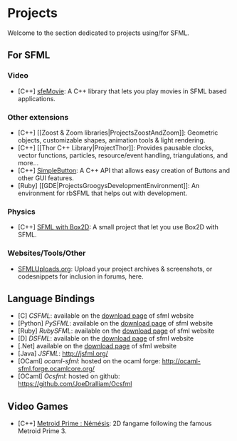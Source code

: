 # Projects

Welcome to the section dedicated to projects using/for SFML.

## For SFML

### Video
* [C++] [sfeMovie](http://lucas.soltic.perso.luminy.univmed.fr/sfeMovie/): A C++ library that lets you play movies in SFML based applications.

### Other extensions
* [C++] [[Zoost & Zoom libraries|ProjectsZoostAndZoom]]: Geometric objects, customizable shapes, animation tools & light rendering.
* [C++] [[Thor C++ Library|ProjectThor]]: Provides pausable clocks, vector functions, particles, resource/event handling, triangulations, and more...
* [C++] [SimpleButton](http://en.sfml-dev.org/forums/index.php?topic=9379.0): A C++ API that allows easy creation of Buttons and other GUI features.
* [Ruby] [[GDE|ProjectsGroogysDevelopmentEnvironment]]: An environment for rbSFML that helps out with development.

### Physics
* [C++] [SFML with Box2D](https://github.com/Krozark/Ekiis): A small project that let you use Box2D with SFML.

### Websites/Tools/Other

* [SFMLUploads.org](http://www.sfmluploads.org): Upload your project archives & screenshots, or codesnippets for inclusion in forums, here.

## Language Bindings

* [C] *CSFML*: available on the [download page](http://www.sfml-dev.org/download.php) of sfml website
* [Python] *PySFML*: available on the [download page](http://www.sfml-dev.org/download.php) of sfml website
* [Ruby] *RubySFML*: available on the [download page](http://www.sfml-dev.org/download.php) of sfml website
* [D] *DSFML*: available on the [download page](http://www.sfml-dev.org/download.php) of sfml website
* [.Net] available on the [download page](http://www.sfml-dev.org/download.php) of sfml website
* [Java] *JSFML*: http://jsfml.org/
* [OCaml] *ocaml-sfml*: hosted on the ocaml forge: http://ocaml-sfml.forge.ocamlcore.org/
* [OCaml] *Ocsfml*: hosted on github: https://github.com/JoeDralliam/Ocsfml

## Video Games

* [C++] [Metroid Prime : Némésis](http://metroidprime4.xooit.fr/index.php): 2D fangame following the famous Metroid Prime 3.